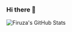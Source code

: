 ### Hi there 👋
![Firuza's GitHub Stats](https://github-readme-stats.vercel.app/api?username=firuzamammadova&show_icons=true&theme=tokyonight&hide_border=true)
<!--
**firuzamammadova/firuzamammadova** is a ✨ _special_ ✨ repository because its `README.md` (this file) appears on your GitHub profile.

Here are some ideas to get you started:

- 🔭 I’m currently working on ...
- 🌱 I’m currently learning ...
- 👯 I’m looking to collaborate on ...
- 🤔 I’m looking for help with ...
- 💬 Ask me about ...
- 📫 How to reach me: ...
- 😄 Pronouns: ...
- ⚡ Fun fact: ...
-->
